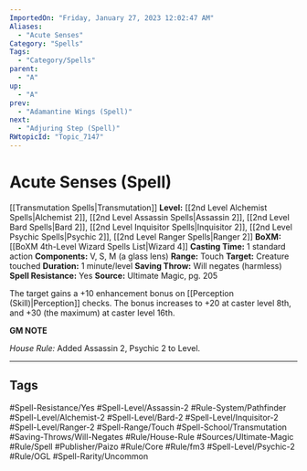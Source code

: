 ```yaml
---
ImportedOn: "Friday, January 27, 2023 12:02:47 AM"
Aliases:
  - "Acute Senses"
Category: "Spells"
Tags:
  - "Category/Spells"
parent:
  - "A"
up:
  - "A"
prev:
  - "Adamantine Wings (Spell)"
next:
  - "Adjuring Step (Spell)"
RWtopicId: "Topic_7147"
---
```

# Acute Senses (Spell)

[[Transmutation Spells|Transmutation]]
**Level:** [[2nd Level Alchemist Spells|Alchemist 2]], [[2nd Level Assassin Spells|Assassin 2]], [[2nd Level Bard Spells|Bard 2]], [[2nd Level Inquisitor Spells|Inquisitor 2]], [[2nd Level Psychic Spells|Psychic 2]], [[2nd Level Ranger Spells|Ranger 2]]
**BoXM:** [[BoXM 4th-Level Wizard Spells List|Wizard 4]]
**Casting Time:** 1 standard action
**Components:** V, S, M (a glass lens)
**Range:** Touch
**Target:** Creature touched
**Duration:** 1 minute/level
**Saving Throw:** Will negates (harmless)
**Spell Resistance:** Yes
**Source:** Ultimate Magic, pg. 205

The target gains a +10 enhancement bonus on [[Perception (Skill)|Perception]] checks. The bonus increases to +20 at caster level 8th, and +30 (the maximum) at caster level 16th.

**GM NOTE**

*House Rule:* Added Assassin 2, Psychic 2 to Level.

---
## Tags
#Spell-Resistance/Yes #Spell-Level/Assassin-2 #Rule-System/Pathfinder #Spell-Level/Alchemist-2 #Spell-Level/Bard-2 #Spell-Level/Inquisitor-2 #Spell-Level/Ranger-2 #Spell-Range/Touch #Spell-School/Transmutation #Saving-Throws/Will-Negates #Rule/House-Rule #Sources/Ultimate-Magic #Rule/Spell #Publisher/Paizo #Rule/Core #Rule/fm3 #Spell-Level/Psychic-2 #Rule/OGL #Spell-Rarity/Uncommon

